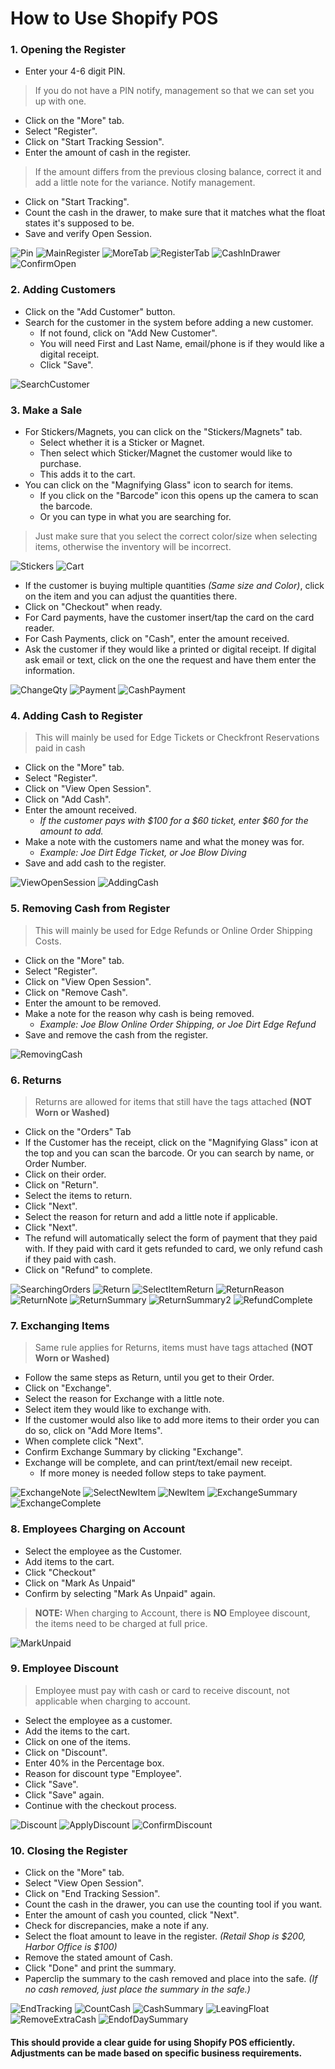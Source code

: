 # How to Use Shopify POS

### 1. Opening the Register
   - Enter your 4-6 digit PIN.
  >If you do not have a PIN notify, management so that we can set you up with one.
   - Click on the "More" tab.
   - Select "Register".
   - Click on "Start Tracking Session".
   - Enter the amount of cash in the register.
  >If the amount differs from the previous closing balance, correct it and add a little note for the variance. Notify management.
   - Click on "Start Tracking".
   - Count the cash in the drawer, to make sure that it matches what the float states it's supposed to be.
   - Save and verify Open Session.

![Pin](../Images/POS/Pin.jpg)
![MainRegister](../Images/POS/MainRegister.jpg)
![MoreTab](../Images/POS/MoreTab.jpg)
![RegisterTab](../Images/POS/RegisterTab.jpg)
![CashInDrawer](../Images/POS/CountCashInDrawer.jpg)
![ConfirmOpen](../Images/POS/ConfirmOpenSession.jpg)

### 2. Adding Customers
   - Click on the "Add Customer" button.
   - Search for the customer in the system before adding a new customer.
     - If not found, click on "Add New Customer".
     - You will need First and Last Name, email/phone is if they would like a digital receipt.
     - Click "Save".

![SearchCustomer](../Images/POS/AddCustomer.jpg)

### 3. Make a Sale
   - For Stickers/Magnets, you can click on the "Stickers/Magnets" tab.
     - Select whether it is a Sticker or Magnet.
     - Then select which Sticker/Magnet the customer would like to purchase.
     - This adds it to the cart.
   - You can click on the "Magnifying Glass" icon to search for items.
     - If you click on the "Barcode" icon this opens up the camera to scan the barcode.
     - Or you can type in what you are searching for.
  >Just make sure that you select the correct color/size when selecting items, otherwise the inventory will be incorrect.

![Stickers](../Images/POS/DifferentVariants.jpg)
![Cart](../Images/POS/ItemInCart.jpg)

   - If the customer is buying multiple quantities *(Same size and Color)*, click on the item and you can adjust the quantities there.
   - Click on "Checkout" when ready.
   - For Card payments, have the customer insert/tap the card on the card reader.
   - For Cash Payments, click on "Cash", enter the amount received.
   - Ask the customer if they would like a printed or digital receipt. If digital ask email or text, click on the one the request and have them enter the information.

![ChangeQty](../Images/POS/ChangeQty.jpg)
![Payment](../Images/POS/PaymentScreen.jpg)
![CashPayment](../Images/POS/CashPayment.jpg)

### 4. Adding Cash to Register
>This will mainly be used for Edge Tickets or Checkfront Reservations paid in cash
   
   - Click on the "More" tab.
   - Select "Register".
   - Click on "View Open Session".
   - Click on "Add Cash".
   - Enter the amount received.
     - *If the customer pays with $100 for a $60 ticket, enter $60 for the amount to add.*
   - Make a note with the customers name and what the money was for.
     - *Example: Joe Dirt Edge Ticket, or Joe Blow Diving*
   - Save and add cash to the register.

![ViewOpenSession](../Images/POS/OpenTrackingSession.jpg)
![AddingCash](../Images/POS/AddingCash.jpg)

### 5. Removing Cash from Register
>This will mainly be used for Edge Refunds or Online Order Shipping Costs.
  
   - Click on the "More" tab.
   - Select "Register".
   - Click on "View Open Session".
   - Click on "Remove Cash".
   - Enter the amount to be removed.
   - Make a note for the reason why cash is being removed.
     - *Example: Joe Blow Online Order Shipping, or Joe Dirt Edge Refund*
   - Save and remove the cash from the register.

![RemovingCash](../Images/POS/RemovingCash.jpg)

### 6. Returns
>Returns are allowed for items that still have the tags attached **(NOT Worn or Washed)**
   
   - Click on the "Orders" Tab
   - If the Customer has the receipt, click on the "Magnifying Glass" icon at the top and you can scan the barcode. Or you can search by name, or Order Number.
   - Click on their order.
   - Click on "Return".
   - Select the items to return.
   - Click "Next".
   - Select the reason for return and add a little note if applicable.
   - Click "Next".
   - The refund will automatically select the form of payment that they paid with. If they paid with card it gets refunded to card, we only refund cash if they paid with cash.
   - Click on "Refund" to complete.

![SearchingOrders](../Images/POS/ListOfOrders.jpg)
![Return](../Images/POS/CustomerOrder.jpg)
![SelectItemReturn](../Images/POS/SelectingItemsToReturn.jpg)
![ReturnReason](../Images/POS/ReturnReason.jpg)
![ReturnNote](../Images/POS/ReturnNote.jpg)
![ReturnSummary](../Images/POS/ReturnSummary.jpg)
![ReturnSummary2](../Images/POS/ReturnSummary2.jpg)
![RefundComplete](../Images/POS/RefundComplete.jpg)

### 7. Exchanging Items
>Same rule applies for Returns, items must have tags attached **(NOT Worn or Washed)**
   
   - Follow the same steps as Return, until you get to their Order.
   - Click on "Exchange".
   - Select the reason for Exchange with a little note.
   - Select item they would like to exchange with.
   - If the customer would also like to add more items to their order you can do so, click on "Add More Items".
   - When complete click "Next".
   - Confirm Exchange Summary by clicking "Exchange".
   - Exchange will be complete, and can print/text/email new receipt.
     - If more money is needed follow steps to take payment.

![ExchangeNote](../Images/POS/ExchangingColorNote.jpg)
![SelectNewItem](../Images/POS/ExchangingSelectNewItem.jpg)
![NewItem](../Images/POS/ExchangeNewItem.jpg)
![ExchangeSummary](../Images/POS/ExchangeSummary.jpg)
![ExchangeComplete](../Images/POS/ExchangeComplete.jpg)

### 8. Employees Charging on Account
   - Select the employee as the Customer.
   - Add items to the cart.
   - Click "Checkout"
   - Click on "Mark As Unpaid"
   - Confirm by selecting "Mark As Unpaid" again.
  >**NOTE:** When charging to Account, there is **NO** Employee discount, the items need to be charged at full price.

![MarkUnpaid](../Images/POS/MarkAsUnpaid.jpg)

### 9. Employee Discount
>Employee must pay with cash or card to receive discount, not applicable when charging to account.
   
   - Select the employee as a customer.
   - Add the items to the cart.
   - Click on one of the items.
   - Click on "Discount".
   - Enter 40% in the Percentage box.
   - Reason for discount type "Employee".
   - Click "Save".
   - Click "Save" again.
   - Continue with the checkout process.

![Discount](../Images/POS/ChangeQty.jpg)
![ApplyDiscount](../Images/POS/EmployeeDiscountApply.jpg)
![ConfirmDiscount](../Images/POS/EmployeeDiscountAdded.jpg)

### 10. Closing the Register
   - Click on the "More" tab.
   - Select "View Open Session".
   - Click on "End Tracking Session".
   - Count the cash in the drawer, you can use the counting tool if you want.
   - Enter the amount of cash you counted, click "Next".
   - Check for discrepancies, make a note if any.
   - Select the float amount to leave in the register. *(Retail Shop is $200, Harbor Office is $100)*
   - Remove the stated amount of Cash.
   - Click "Done" and print the summary.
   - Paperclip the summary to the cash removed and place into the safe. *(If no cash removed, just place the summary in the safe.)*

![EndTracking](../Images/POS/OpenTrackingSession.jpg)
![CountCash](../Images/POS/CountCashInDrawer.jpg)
![CashSummary](../Images/POS/CashSummary.jpg)
![LeavingFloat](../Images/POS/LeavingFloat.jpg)
![RemoveExtraCash](../Images/POS/EndofDayRemoveCash.jpg)
![EndofDaySummary](../Images/POS/SummaryPagetoPrint.jpg)


#### This should provide a clear guide for using Shopify POS efficiently. Adjustments can be made based on specific business requirements.